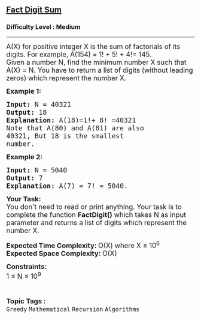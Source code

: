 <h2><a href="https://www.geeksforgeeks.org/problems/fact-digit-sum4125/1">Fact Digit Sum</a></h2><h3>Difficulty Level : Medium</h3><hr><div class="problems_problem_content__Xm_eO"><p><span style="font-size:18px">A(X) for positive integer X&nbsp;is the&nbsp;sum of factorials of its digits. For example, A(154) = 1! + 5! + 4!= 145.</span><br>
<span style="font-size:18px">Given a number N, find the minimum number X&nbsp;such that A(X) = N. You have to return&nbsp;a list of digits (without leading zeros) which represent the number X.</span></p>

<p><span style="font-size:18px"><strong>Example 1:</strong></span></p>

<pre><span style="font-size:18px"><strong>Input: </strong>N = 40321
<strong>Output: </strong>18
<strong>Explanation: </strong>A(18)=1!+ 8! =40321 
Note that A(80) and A(81) are also 
40321, But 18 is the smallest 
number.</span>
</pre>

<p><span style="font-size:18px"><strong>Example 2:</strong></span></p>

<pre><strong><span style="font-size:18px">Input: </span></strong><span style="font-size:18px">N = 5040
<strong>Output: </strong>7
<strong>Explanation: </strong>A(7) = 7! = 5040.</span>
</pre>

<p><span style="font-size:18px"><strong>Your Task:</strong><br>
You don't need to read or print anything. Your task is to complete the function&nbsp;<strong>FactDigit()</strong>&nbsp;which takes N as input parameter and&nbsp;returns a list of digits which represent the number X.</span></p>

<p><span style="font-size:18px"><strong>Expected Time Complexity:&nbsp;</strong>O(X) where X ≤ 10<sup>6</sup><br>
<strong>Expected Space Complexity:&nbsp;</strong>O(X)</span></p>

<p><span style="font-size:18px"><strong>Constraints:</strong><br>
1 ≤ N ≤ 10<sup>9</sup></span></p>
</div><br><p><span style=font-size:18px><strong>Topic Tags : </strong><br><code>Greedy</code>&nbsp;<code>Mathematical</code>&nbsp;<code>Recursion</code>&nbsp;<code>Algorithms</code>&nbsp;